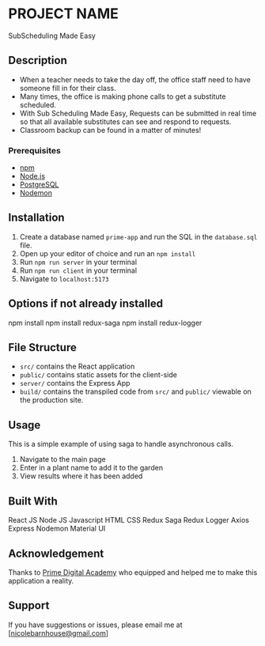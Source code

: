 # PROJECT NAME

SubScheduling Made Easy

## Description

- When a teacher needs to take the day off, the office staff need to have someone fill in for their class.
- Many times, the office is making phone calls to get a substitute scheduled.
- With Sub Scheduling Made Easy, Requests can be submitted in real time so that all available substitutes can see and respond to requests.
- Classroom backup can be found in a matter of minutes!

### Prerequisites

- [npm](https://www.npmjs.com)
- [Node.js](https://nodejs.org/en/)
- [PostgreSQL](https://www.postgresql.org)
- [Nodemon](https://nodemon.io)

## Installation

1. Create a database named `prime-app` and run the SQL in the `database.sql` file.
2. Open up your editor of choice and run an `npm install`
3. Run `npm run server` in your terminal
4. Run `npm run client` in your terminal
5. Navigate to `localhost:5173`

## Options if not already installed

npm install
npm install redux-saga
npm install redux-logger

## File Structure

- `src/` contains the React application
- `public/` contains static assets for the client-side
- `server/` contains the Express App
- `build/` contains the transpiled code from `src/` and `public/` viewable on the production site.

## Usage

This is a simple example of using saga to handle asynchronous calls.

1. Navigate to the main page
2. Enter in a plant name to add it to the garden
3. View results where it has been added

## Built With

React JS
Node JS
Javascript
HTML
CSS
Redux Saga
Redux Logger
Axios
Express
Nodemon
Material UI

## Acknowledgement

Thanks to [Prime Digital Academy](www.primeacademy.io) who equipped and helped me to make this application a reality.

## Support

If you have suggestions or issues, please email me at [nicolebarnhouse@gmail.com]
